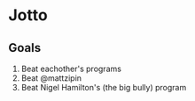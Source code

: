 # Jotto
## Goals
1. Beat eachother's programs
2. Beat @mattzipin
3. Beat Nigel Hamilton's (the big bully) program

